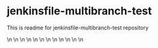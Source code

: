 # jenkinsfile-multibranch-test

This is readme for jenkinsfile-multibranch-test repository

\n
\n
\n
\n
\n
\n
\n
\n
\n
\n
\n
\n
